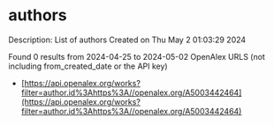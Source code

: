 # authors
Description: List of authors
Created on Thu May  2 01:03:29 2024

Found 0 results from 2024-04-25 to 2024-05-02
OpenAlex URLS (not including from_created_date or the API key)
- [https://api.openalex.org/works?filter=author.id%3Ahttps%3A//openalex.org/A5003442464](https://api.openalex.org/works?filter=author.id%3Ahttps%3A//openalex.org/A5003442464)

